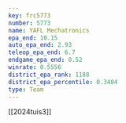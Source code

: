 ```yaml
---
key: frc5773
number: 5773
name: YAFL Mechatronics
epa_end: 10.15
auto_epa_end: 2.93
teleop_epa_end: 6.7
endgame_epa_end: 0.52
winrate: 0.5556
district_epa_rank: 1188
district_epa_percentile: 0.3404
type: Team
---
```

[[2024tuis3]]
